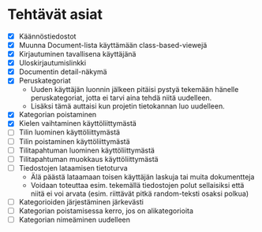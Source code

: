 # Tehtävät asiat

* [x] Käännöstiedostot
* [x] Muunna Document-lista käyttämään class-based-viewejä
* [x] Kirjautuminen tavallisena käyttäjänä
* [x] Uloskirjautumislinkki
* [x] Documentin detail-näkymä
* [x] Peruskategoriat
  - Uuden käyttäjän luonnin jälkeen pitäisi pystyä tekemään hänelle
    peruskategoriat, jotta ei tarvi aina tehdä niitä uudelleen.
  - Lisäksi tämä auttaisi kun projetin tietokannan luo uudelleen.
* [x] Kategorian poistaminen
* [x] Kielen vaihtaminen käyttöliittymästä
* [ ] Tilin luominen käyttöliittymästä
* [ ] Tilin poistaminen käyttöliittymästä
* [ ] Tilitapahtuman luominen käyttöliittymästä
* [ ] Tilitapahtuman muokkaus käyttöliittymästä
* [ ] Tiedostojen lataamisen tietoturva
  - Älä päästä lataamaan toisen käyttäjän laskuja tai muita dokumentteja
  - Voidaan toteuttaa esim. tekemällä tiedostojen polut sellaisiksi
    että niitä ei voi arvata (esim. riittävät pitkä random-teksti
    osaksi polkua)
* [ ] Kategorioiden järjestäminen järkevästi
* [ ] Kategorian poistamisessa kerro, jos on alikategorioita
* [ ] Kategorian nimeäminen uudelleen
